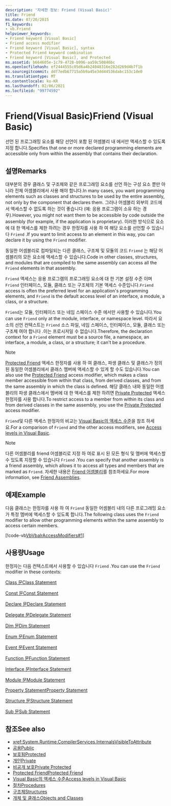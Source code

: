 ```yaml
---
description: '자세한 정보: Friend (Visual Basic)'
title: Friend
ms.date: 07/20/2015
f1_keywords:
- vb.Friend
helpviewer_keywords:
- Friend keyword [Visual Basic]
- Friend access modifier
- Friend keyword [Visual Basic], syntax
- Protected Friend keyword combination
- Friend keyword [Visual Basic], and Protected
ms.assetid: b664605e-1c79-4728-b996-aa59c50846bc
ms.openlocfilehash: ef2444555c05d6a4b24048316e282d269d4b7f1b
ms.sourcegitcommit: ddf7edb67715a5b9a45e3dd44536dabc153c1de0
ms.translationtype: MT
ms.contentlocale: ko-KR
ms.lasthandoff: 02/06/2021
ms.locfileid: "99774592"
---
```

# <a name="friend-visual-basic"></a><span data-ttu-id="435d1-103">Friend(Visual Basic)</span><span class="sxs-lookup"><span data-stu-id="435d1-103">Friend (Visual Basic)</span></span>

<span data-ttu-id="435d1-104">선언 된 프로그래밍 요소를 해당 선언이 포함 된 어셈블리 내 에서만 액세스할 수 있도록 지정 합니다.</span><span class="sxs-lookup"><span data-stu-id="435d1-104">Specifies that one or more declared programming elements are accessible only from within the assembly that contains their declaration.</span></span>  
  
## <a name="remarks"></a><span data-ttu-id="435d1-105">설명</span><span class="sxs-lookup"><span data-stu-id="435d1-105">Remarks</span></span>  

 <span data-ttu-id="435d1-106">대부분의 경우 클래스 및 구조체와 같은 프로그래밍 요소를 선언 하는 구성 요소 뿐만 아니라 전체 어셈블리에서 사용 해야 합니다.</span><span class="sxs-lookup"><span data-stu-id="435d1-106">In many cases, you want programming elements such as classes and structures to be used by the entire assembly, not only by the component that declares them.</span></span> <span data-ttu-id="435d1-107">그러나 어셈블리 외부의 코드에서 액세스할 수 없도록 하는 것이 좋습니다 (예: 응용 프로그램이 소유 하는 경우).</span><span class="sxs-lookup"><span data-stu-id="435d1-107">However, you might not want them to be accessible by code outside the assembly (for example, if the application is proprietary).</span></span> <span data-ttu-id="435d1-108">이러한 방식으로 요소에 대 한 액세스를 제한 하려는 경우 한정자를 사용 하 여 해당 요소를 선언할 수 있습니다 `Friend` .</span><span class="sxs-lookup"><span data-stu-id="435d1-108">If you want to limit access to an element in this way, you can declare it by using the `Friend` modifier.</span></span>  
  
 <span data-ttu-id="435d1-109">동일한 어셈블리로 컴파일되는 다른 클래스, 구조체 및 모듈의 코드 `Friend` 는 해당 어셈블리의 모든 요소에 액세스할 수 있습니다.</span><span class="sxs-lookup"><span data-stu-id="435d1-109">Code in other classes, structures, and modules that are compiled to the same assembly can access all the `Friend` elements in that assembly.</span></span>  
  
 <span data-ttu-id="435d1-110">`Friend` 액세스는 응용 프로그램의 프로그래밍 요소에 대 한 기본 설정 수준 이며 `Friend` 인터페이스, 모듈, 클래스 또는 구조체의 기본 액세스 수준입니다.</span><span class="sxs-lookup"><span data-stu-id="435d1-110">`Friend` access is often the preferred level for an application's programming elements, and `Friend` is the default access level of an interface, a module, a class, or a structure.</span></span>  
  
 <span data-ttu-id="435d1-111">`Friend`는 모듈, 인터페이스 또는 네임 스페이스 수준 에서만 사용할 수 있습니다.</span><span class="sxs-lookup"><span data-stu-id="435d1-111">You can use `Friend` only at the module, interface, or namespace level.</span></span> <span data-ttu-id="435d1-112">따라서 요소의 선언 컨텍스트는 `Friend` 소스 파일, 네임 스페이스, 인터페이스, 모듈, 클래스 또는 구조체 여야 합니다 .이는 프로시저일 수 없습니다.</span><span class="sxs-lookup"><span data-stu-id="435d1-112">Therefore, the declaration context for a `Friend` element must be a source file, a namespace, an interface, a module, a class, or a structure; it can't be a procedure.</span></span>  

> [!NOTE]
> <span data-ttu-id="435d1-113">[Protected Friend](protected-friend.md) 액세스 한정자를 사용 하 여 클래스, 파생 클래스 및 클래스가 정의 된 동일한 어셈블리에서 클래스 멤버에 액세스할 수 있게 할 수도 있습니다.</span><span class="sxs-lookup"><span data-stu-id="435d1-113">You can also use the [Protected Friend](protected-friend.md) access modifier, which makes a class member accessible from within that class, from derived classes, and from the same assembly in which the class is defined.</span></span> <span data-ttu-id="435d1-114">해당 클래스 내와 동일한 어셈블리의 파생 클래스에서 멤버에 대 한 액세스를 제한 하려면 [Private Protected](private-protected.md) 액세스 한정자를 사용 합니다.</span><span class="sxs-lookup"><span data-stu-id="435d1-114">To restrict access to a member from within its class and from derived classes in the same assembly, you use the [Private Protected](private-protected.md) access modifier.</span></span>

 <span data-ttu-id="435d1-115">`Friend`및 다른 액세스 한정자의 비교는 [Visual Basic의 액세스 수준](../../programming-guide/language-features/declared-elements/access-levels.md)을 참조 하세요.</span><span class="sxs-lookup"><span data-stu-id="435d1-115">For a comparison of `Friend` and the other access modifiers, see [Access levels in Visual Basic](../../programming-guide/language-features/declared-elements/access-levels.md).</span></span>  
  
> [!NOTE]
> <span data-ttu-id="435d1-116">다른 어셈블리를 friend 어셈블리로 지정 하 여로 표시 된 모든 형식 및 멤버에 액세스할 수 있도록 지정할 수 있습니다 `Friend` .</span><span class="sxs-lookup"><span data-stu-id="435d1-116">You can specify that another assembly is a friend assembly, which allows it to access all types and members that are marked as `Friend`.</span></span> <span data-ttu-id="435d1-117">자세한 내용은 [Friend 어셈블리](../../../standard/assembly/friend.md)를 참조하세요.</span><span class="sxs-lookup"><span data-stu-id="435d1-117">For more information, see [Friend Assemblies](../../../standard/assembly/friend.md).</span></span>

## <a name="example"></a><span data-ttu-id="435d1-118">예제</span><span class="sxs-lookup"><span data-stu-id="435d1-118">Example</span></span>  

 <span data-ttu-id="435d1-119">다음 클래스는 한정자를 사용 하 여 `Friend` 동일한 어셈블리 내의 다른 프로그래밍 요소가 특정 멤버에 액세스할 수 있도록 합니다.</span><span class="sxs-lookup"><span data-stu-id="435d1-119">The following class uses the `Friend` modifier to allow other programming elements within the same assembly to access certain members.</span></span>  
  
 [!code-vb[VbVbalrAccessModifiers#1](~/samples/snippets/visualbasic/VS_Snippets_VBCSharp/vbvbalraccessmodifiers/vb/class1.vb#1)]  
  
## <a name="usage"></a><span data-ttu-id="435d1-120">사용량</span><span class="sxs-lookup"><span data-stu-id="435d1-120">Usage</span></span>  

 <span data-ttu-id="435d1-121">한정자는 다음 컨텍스트에서 사용할 수 있습니다 `Friend` .</span><span class="sxs-lookup"><span data-stu-id="435d1-121">You can use the `Friend` modifier in these contexts:</span></span>  
  
 [<span data-ttu-id="435d1-122">Class 문</span><span class="sxs-lookup"><span data-stu-id="435d1-122">Class Statement</span></span>](../statements/class-statement.md)  
  
 [<span data-ttu-id="435d1-123">Const 문</span><span class="sxs-lookup"><span data-stu-id="435d1-123">Const Statement</span></span>](../statements/const-statement.md)  
  
 [<span data-ttu-id="435d1-124">Declare 문</span><span class="sxs-lookup"><span data-stu-id="435d1-124">Declare Statement</span></span>](../statements/declare-statement.md)  
  
 [<span data-ttu-id="435d1-125">Delegate 문</span><span class="sxs-lookup"><span data-stu-id="435d1-125">Delegate Statement</span></span>](../statements/delegate-statement.md)  
  
 [<span data-ttu-id="435d1-126">Dim 문</span><span class="sxs-lookup"><span data-stu-id="435d1-126">Dim Statement</span></span>](../statements/dim-statement.md)  
  
 [<span data-ttu-id="435d1-127">Enum 문</span><span class="sxs-lookup"><span data-stu-id="435d1-127">Enum Statement</span></span>](../statements/enum-statement.md)  
  
 [<span data-ttu-id="435d1-128">Event 문</span><span class="sxs-lookup"><span data-stu-id="435d1-128">Event Statement</span></span>](../statements/event-statement.md)  
  
 [<span data-ttu-id="435d1-129">Function 문</span><span class="sxs-lookup"><span data-stu-id="435d1-129">Function Statement</span></span>](../statements/function-statement.md)  
  
 [<span data-ttu-id="435d1-130">Interface 문</span><span class="sxs-lookup"><span data-stu-id="435d1-130">Interface Statement</span></span>](../statements/interface-statement.md)  
  
 [<span data-ttu-id="435d1-131">Module 문</span><span class="sxs-lookup"><span data-stu-id="435d1-131">Module Statement</span></span>](../statements/module-statement.md)  
  
 [<span data-ttu-id="435d1-132">Property Statement</span><span class="sxs-lookup"><span data-stu-id="435d1-132">Property Statement</span></span>](../statements/property-statement.md)  
  
 [<span data-ttu-id="435d1-133">Structure 문</span><span class="sxs-lookup"><span data-stu-id="435d1-133">Structure Statement</span></span>](../statements/structure-statement.md)  
  
 [<span data-ttu-id="435d1-134">Sub 문</span><span class="sxs-lookup"><span data-stu-id="435d1-134">Sub Statement</span></span>](../statements/sub-statement.md)  
  
## <a name="see-also"></a><span data-ttu-id="435d1-135">참조</span><span class="sxs-lookup"><span data-stu-id="435d1-135">See also</span></span>

- <xref:System.Runtime.CompilerServices.InternalsVisibleToAttribute>
- [<span data-ttu-id="435d1-136">공용</span><span class="sxs-lookup"><span data-stu-id="435d1-136">Public</span></span>](public.md)
- [<span data-ttu-id="435d1-137">보호됨</span><span class="sxs-lookup"><span data-stu-id="435d1-137">Protected</span></span>](protected.md)
- [<span data-ttu-id="435d1-138">개인</span><span class="sxs-lookup"><span data-stu-id="435d1-138">Private</span></span>](private.md)
- [<span data-ttu-id="435d1-139">비공개 보호</span><span class="sxs-lookup"><span data-stu-id="435d1-139">Private Protected</span></span>](./private-protected.md)
- [<span data-ttu-id="435d1-140">Protected Friend</span><span class="sxs-lookup"><span data-stu-id="435d1-140">Protected Friend</span></span>](./protected-friend.md)
- [<span data-ttu-id="435d1-141">Visual Basic의 액세스 수준</span><span class="sxs-lookup"><span data-stu-id="435d1-141">Access levels in Visual Basic</span></span>](../../programming-guide/language-features/declared-elements/access-levels.md)
- [<span data-ttu-id="435d1-142">절차</span><span class="sxs-lookup"><span data-stu-id="435d1-142">Procedures</span></span>](../../programming-guide/language-features/procedures/index.md)
- [<span data-ttu-id="435d1-143">구조체</span><span class="sxs-lookup"><span data-stu-id="435d1-143">Structures</span></span>](../../programming-guide/language-features/data-types/structures.md)
- [<span data-ttu-id="435d1-144">개체 및 클래스</span><span class="sxs-lookup"><span data-stu-id="435d1-144">Objects and Classes</span></span>](../../programming-guide/language-features/objects-and-classes/index.md)
